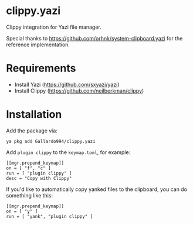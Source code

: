 # clippy.yazi
Clippy integration for Yazi file manager.

Special thanks to https://github.com/orhnk/system-clipboard.yazi for the reference implementation.

# Requirements

- Install Yazi (https://github.com/sxyazi/yazi)
- Install Clippy (https://github.com/neilberkman/clippy)

# Installation

Add the package via: 

`ya pkg add Gallardo994/clippy.yazi`

Add `plugin clippy` to the `keymap.toml`, for example:

```
[[mgr.prepend_keymap]]
on = [ "f", "c" ]
run = [ "plugin clippy" ]
desc = "Copy with Clippy"
```

If you'd like to automatically copy yanked files to the clipboard, you can do something like this:

```
[[mgr.prepend_keymap]]
on = [ "y" ]
run = [ "yank", "plugin clippy" ]
```